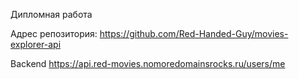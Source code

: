 Дипломная работа

Адрес репозитория: https://github.com/Red-Handed-Guy/movies-explorer-api

Backend https://api.red-movies.nomoredomainsrocks.ru/users/me

